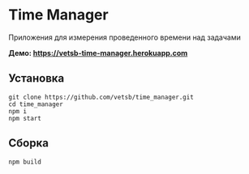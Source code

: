 # Time Manager
Приложения для измерения проведенного времени над задачами

**Демо: https://vetsb-time-manager.herokuapp.com**

## Установка
```shell
git clone https://github.com/vetsb/time_manager.git
cd time_manager
npm i
npm start
```

## Сборка
```shell
npm build
```